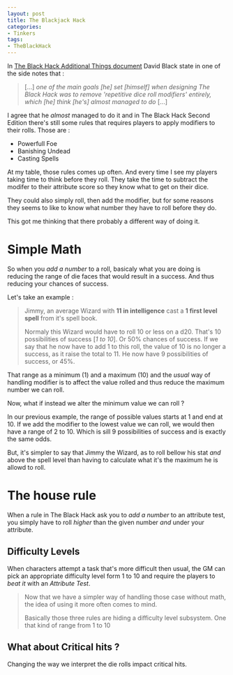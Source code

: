 ```yaml
---
layout: post
title: The Blackjack Hack
categories: 
- Tinkers
tags: 
- TheBlackHack
---
```


In [The Black Hack Additional Things document](http://dngnsndrgns.blogspot.com/2016/05/additional-things.html)  David Black state in one of the side notes that :

> [...] _one of the main goals [he] set [himself] when designing The Black Hack was to remove 'repetitive dice roll modifiers' entirely, which [he] think [he's] almost managed to do_ [...]

I agree that he _almost_ managed to do it and in The Black Hack Second Edition there's still some rules that requires players to apply modifiers to their rolls. Those are : 
 * Powerfull Foe
 * Banishing Undead
 * Casting Spells

At my table, those rules comes up often. And  every time I see my players taking time to think before they roll. They take the time to subtract the modifer to their attribute score so they know what to get on their dice.
 
They could also simply roll, then add the modifier, but for some reasons they seems to like to know what number they have to roll before they do.  

This got me thinking that there probably a different way of doing it. 

# Simple Math

So when you _add a number_ to a roll, basicaly what you are doing is reducing the range of die faces that would result in a success. And thus reducing your chances of success.

Let's take an example :

> Jimmy, an average Wizard with **11 in intelligence** cast a **1 first level spell** from it's spell book.
> 
> Normaly this Wizard would have to roll  10 or less on a d20. That's 10 possibilities of success  [_1 to 10_]. Or 50% chances of success. 
> If we say that he now have to add 1 to this roll, the value of 10 is no longer a success, as it raise the total to 11. He now have 9 possibilities of success, or 45%.

That range as a minimum (1) and a maximum (10) and the _usual_ way of handling modifier is to affect the value rolled and thus reduce the maximum number we can roll. 

Now, what if instead we alter the minimum value we can roll ? 

In our previous example, the range of possible values starts at 1 and end at 10. If we add the modifier to the lowest value we can roll, we would then have a range of 2 to 10. Which is sill 9 possibilities of success and is exactly the same odds. 

But, it's simpler to say that Jimmy the Wizard, as to roll bellow his stat *and* above the spell level than having to calculate what it's the maximum he is allowd to roll.

# The house rule

When a rule in The Black Hack ask you to _add a number_ to an attribute test, you simply have to roll _higher_ than the given number _and_ under your attribute.

## Difficulty Levels

When characters attempt a task that's more difficult then usual, the GM can pick an appropriate difficulty level form  1 to 10 and require the players to _beat it_ with an _Attribute Test_.

> Now that we have a simpler way of handling those case without math, the idea of using it more often comes to mind.
> 
> Basically those three rules are hiding a difficulty level subsystem. One that kind of range from 1 to 10

## What about Critical hits ?
Changing the way we interpret the die rolls impact critical hits. 


<!--stackedit_data:
eyJoaXN0b3J5IjpbMjkyNTI4NjcsMTM1ODEwMDAzLC0xOTk1Nj
QzNjIzLDE5MDA3NTIzMzgsLTU3OTE0NDUyNiwxNzE1Mzk2OTgy
LC01MDQzMzAzOTksLTExMzk4NTU5ODcsLTM5NzY1MjU5NSwxMj
Q0ODI4OTgxLC0xOTMwMDk4NTgxLDE5NDIyMzk5MzcsLTYwMjgw
OTA1NiwxMzU4ODEwMzM5LC0xMTQwMzQxNDE0LC0xNDg0NDI1OT
g2LC02NzM1MTkxODAsLTQzMjU1OTg1NCw2NzQ5NDY1ODMsLTE4
MDY4NDE5OTVdfQ==
-->